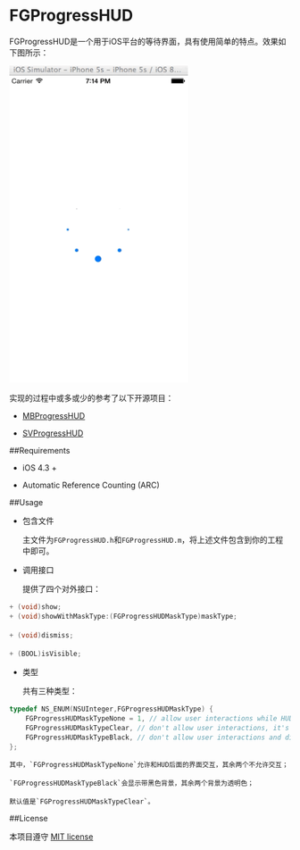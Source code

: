 FGProgressHUD
=============

FGProgressHUD是一个用于iOS平台的等待界面，具有使用简单的特点。效果如下图所示：

<img src="FGProgressHUD.gif" width="320" height="568">

实现的过程中或多或少的参考了以下开源项目：

* [MBProgressHUD](https://github.com/jdg/MBProgressHUD)

* [SVProgressHUD](https://github.com/samvermette/SVProgressHUD)


##Requirements

* iOS 4.3 +

* Automatic Reference Counting (ARC)
 

##Usage

* 包含文件

	主文件为`FGProgressHUD.h`和`FGProgressHUD.m`，将上述文件包含到你的工程中即可。
	
* 调用接口

	提供了四个对外接口：
```objective-c
+ (void)show;
+ (void)showWithMaskType:(FGProgressHUDMaskType)maskType;

+ (void)dismiss;

+ (BOOL)isVisible;

```	

* 类型

	共有三种类型：
```objective-c
typedef NS_ENUM(NSUInteger,FGProgressHUDMaskType) {
    FGProgressHUDMaskTypeNone = 1, // allow user interactions while HUD is displayed
    FGProgressHUDMaskTypeClear, // don't allow user interactions, it's the default value
    FGProgressHUDMaskTypeBlack, // don't allow user interactions and dim the UI in the back of the HUD
};

```

	其中，`FGProgressHUDMaskTypeNone`允许和HUD后面的界面交互，其余两个不允许交互；
	
	`FGProgressHUDMaskTypeBlack`会显示带黑色背景，其余两个背景为透明色；
	
	默认值是`FGProgressHUDMaskTypeClear`。


##License

本项目遵守 [MIT license](https://github.com/wangzz/FGProgressHUD/blob/master/LICENSE)

